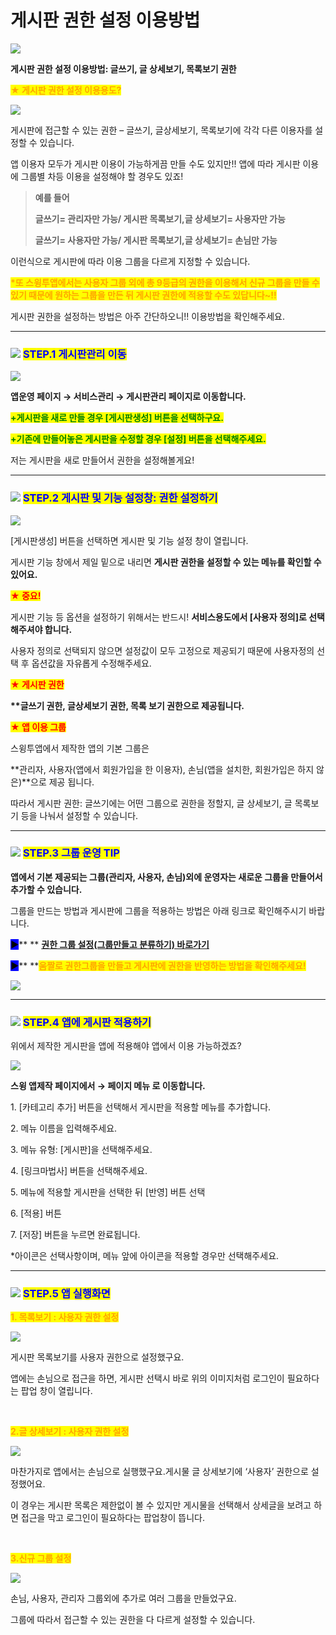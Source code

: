 # 게시판 권한 설정 이용방법

![](https://wp.swing2app.co.kr/wp-content/uploads/2019/11/%EA%B2%8C%EC%8B%9C%ED%8C%90-%EA%B6%8C%ED%95%9C%EC%84%A4%EC%A0%95%EC%A0%9C%EB%AA%AB.png)

**게시판 권한 설정 이용방법: 글쓰기, 글 상세보기, 목록보기 권한**

<mark style="color:orange;">**★ 게시판 권한 설정 이용용도?**</mark>

![](https://wp.swing2app.co.kr/wp-content/uploads/2019/11/SE-9ef0a251-dff5-4330-84e8-612d684d3cd6.png)

게시판에 접근할 수 있는 권한 – 글쓰기, 글상세보기, 목록보기에 각각 다른 이용자를 설정할 수 있습니다.

앱 이용자 모두가 게시판 이용이 가능하게끔 만들 수도 있지만!! 앱에 따라 게시판 이용에 그룹별 차등 이용을 설정해야 할 경우도 있죠!

> **예를 들어**
>
> **글쓰기= 관리자만 가능/ 게시판 목록보기,글 상세보기= 사용자만 가능**
>
> **글쓰기= 사용자만 가능/ 게시판 목록보기,글 상세보기= 손님만 가능**

이런식으로 게시판에 따라 이용 그룹을 다르게 지정할 수 있습니다.

<mark style="color:orange;">**\*또 스윙투앱에서는 사용자 그룹 외에 총 9등급의 권한을 이용해서 신규 그룹을 만들 수 있기 때문에 원하는 그룹을 만든 뒤 게시판 권한에 적용할 수도 있답니다\~!!**</mark>

게시판 권한을 설정하는 방법은 아주 간단하오니!! 이용방법을 확인해주세요.

***

### <mark style="color:blue;"></mark>![](https://wp.swing2app.co.kr/wp-content/uploads/2020/04/%EB%8B%A8%EB%9D%BD1-1.png) <mark style="color:blue;">**STEP.1 게시판관리 이동**</mark>

![](https://wp.swing2app.co.kr/wp-content/uploads/2019/11/%EA%B2%8C%EC%8B%9C%ED%8C%90%EA%B4%80%EB%A6%AC2.png)

**앱운영 페이지 → 서비스관리 → 게시판관리 페이지로 이동합니다.**

<mark style="color:green;">**+게시판을 새로 만들 경우 \[게시판생성] 버튼을 선택하구요.**</mark>

<mark style="color:green;">**+기존에 만들어놓은 게시판을 수정할 경우 \[설정] 버튼을 선택해주세요.**</mark>

저는 게시판을 새로 만들어서 권한을 설정해볼게요!

***

### <mark style="color:blue;"></mark>![](https://wp.swing2app.co.kr/wp-content/uploads/2020/04/%EB%8B%A8%EB%9D%BD1-1.png) <mark style="color:blue;">**STEP.2 게시판 및 기능 설정창: 권한 설정하기**</mark>

![](https://wp.swing2app.co.kr/wp-content/uploads/2019/11/%EA%B2%8C%EC%8B%9C%ED%8C%90-%EA%B6%8C%ED%95%9C%EC%84%A4%EC%A0%952.png)

\[게시판생성] 버튼을 선택하면 게시판 및 기능 설정 창이 열립니다.

게시판 기능 창에서 제일 밑으로 내리면 **게시판 권한을 설정할 수 있는 메뉴를 확인할 수 있어요.**

<mark style="color:red;">**★ 중요!**</mark>

게시판 기능 등 옵션을 설정하기 위해서는 반드시! **서비스용도에서 \[사용자 정의]로 선택해주셔야 합니다.**

사용자 정의로 선택되지 않으면 설정값이 모두 고정으로 제공되기 때문에 사용자정의 선택 후 옵션값을 자유롭게 수정해주세요.

<mark style="color:red;">**★ 게시판 권한**</mark>

**\*\*글쓰기 권한, 글상세보기 권한, 목록 보기 권한으로 제공됩니다.**

<mark style="color:red;">**★ 앱 이용 그룹**</mark>

스윙투앱에서 제작한 앱의 기본 그룹은

**관리자, 사용자(앱에서 회원가입을 한 이용자), 손님(앱을 설치한, 회원가입은 하지 않은)**으로 제공 됩니다.

따라서 게시판 권한: 글쓰기에는 어떤 그룹으로 권한을 정할지, 글 상세보기, 글 목록보기 등을 나눠서 설정할 수 있습니다.

***

### <mark style="color:blue;"></mark>![](https://wp.swing2app.co.kr/wp-content/uploads/2020/04/%EB%8B%A8%EB%9D%BD1-1.png) <mark style="color:blue;">**STEP.3 그룹 운영 TIP**</mark>

**앱에서 기본 제공되는 그룹(관리자, 사용자, 손님)외에 운영자는 새로운 그룹을 만들어서 추가할 수 있습니다.**

그룹을 만드는 방법과 게시판에 그룹을 적용하는 방법은 아래 링크로 확인해주시기 바랍니다.

<mark style="background-color:blue;">**▶**</mark>** ** [**권한 그룹 설정(그룹만들고 분류하기) 바로가기**](../pushmember/member-group.md)

<mark style="background-color:blue;">**▶**</mark>**  **<mark style="color:orange;">**움짤로 권한그룹을 만들고 게시판에 권한을 반영하는 방법을 확인해주세요!**</mark>

![](https://wp.swing2app.co.kr/wp-content/uploads/2019/11/%EA%B2%8C%EC%8B%9C%EB%AC%BC%EA%B6%8C%ED%95%9C.gif)

***

### <mark style="color:blue;"></mark>![](https://wp.swing2app.co.kr/wp-content/uploads/2020/04/%EB%8B%A8%EB%9D%BD1-1.png) <mark style="color:blue;">**STEP.4 앱에 게시판 적용하기**</mark>

위에서 제작한 게시판을 앱에 적용해야 앱에서 이용 가능하겠죠?

![](https://wp.swing2app.co.kr/wp-content/uploads/2018/09/%EA%B2%8C%EC%8B%9C%ED%8C%90%EC%A0%81%EC%9A%A9NEW1-1.png)

**스윙 앱제작 페이지에서 →  페이지 메뉴 로 이동합니다.**&#x20;

1\. \[카테고리 추가] 버튼을 선택해서 게시판을 적용할 메뉴를 추가합니다.&#x20;

2\. 메뉴 이름을 입력해주세요.

3\. 메뉴 유형: \[게시판]을 선택해주세요.

4\. \[링크마법사] 버튼을 선택해주세요.

5\. 메뉴에 적용할 게시판을 선택한 뒤 \[반영] 버튼 선택

6\. \[적용] 버튼

7\. \[저장] 버튼을 누르면 완료됩니다.

\*아이콘은 선택사항이며, 메뉴 앞에 아이콘을 적용할 경우만 선택해주세요.&#x20;

***

### <mark style="color:blue;"></mark>![](https://wp.swing2app.co.kr/wp-content/uploads/2020/04/%EB%8B%A8%EB%9D%BD1-1.png) <mark style="color:blue;">**STEP.5 앱 실행화면**</mark>

<mark style="color:orange;">**1. 목록보기 : 사용자 권한 설정**</mark>

![](https://wp.swing2app.co.kr/wp-content/uploads/2019/11/%EA%B2%8C%EC%8B%9C%ED%8C%90-%EA%B6%8C%ED%95%9C%EC%84%A4%EC%A0%953.png)

게시판 목록보기를 사용자 권한으로 설정했구요.

앱에는 손님으로 접근을 하면, 게시판 선택시 바로 위의 이미지처럼 로그인이 필요하다는 팝업 창이 열립니다.

​

<mark style="color:orange;">**2.글 상세보기 : 사용자 권한 설정**</mark>

![](https://wp.swing2app.co.kr/wp-content/uploads/2019/11/%EA%B2%8C%EC%8B%9C%ED%8C%90-%EA%B6%8C%ED%95%9C%EC%84%A4%EC%A0%954.png)

마찬가지로 앱에서는 손님으로 실행했구요.게시물 글 상세보기에 ‘사용자’ 권한으로 설정했어요.

이 경우는 게시판 목록은 제한없이 볼 수 있지만 게시물을 선택해서 상세글을 보려고 하면 접근을 막고 로그인이 필요하다는 팝업창이 뜹니다.

​

<mark style="color:orange;">**3.신규 그룹 설정**</mark>

![](https://wp.swing2app.co.kr/wp-content/uploads/2019/11/%EA%B2%8C%EC%8B%9C%ED%8C%90-%EA%B6%8C%ED%95%9C%EC%84%A4%EC%A0%955.png)

손님, 사용자, 관리자 그룹외에 추가로 여러 그룹을 만들었구요.

그룹에 따라서 접근할 수 있는 권한을 다 다르게 설정할 수 있습니다.
